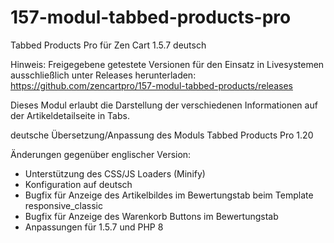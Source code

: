 # 157-modul-tabbed-products-pro
Tabbed Products Pro für Zen Cart 1.5.7 deutsch

Hinweis: 
Freigegebene getestete Versionen für den Einsatz in Livesystemen ausschließlich unter Releases herunterladen:
https://github.com/zencartpro/157-modul-tabbed-products/releases

Dieses Modul erlaubt die Darstellung der verschiedenen Informationen auf der Artikeldetailseite in Tabs.

deutsche Übersetzung/Anpassung des Moduls Tabbed Products Pro 1.20

Änderungen gegenüber englischer Version:
- Unterstützung des CSS/JS Loaders (Minify)
- Konfiguration auf deutsch
- Bugfix für Anzeige des Artikelbildes im Bewertungstab beim Template responsive_classic
- Bugfix für Anzeige des Warenkorb Buttons im Bewertungstab
- Anpassungen für 1.5.7 und PHP 8
